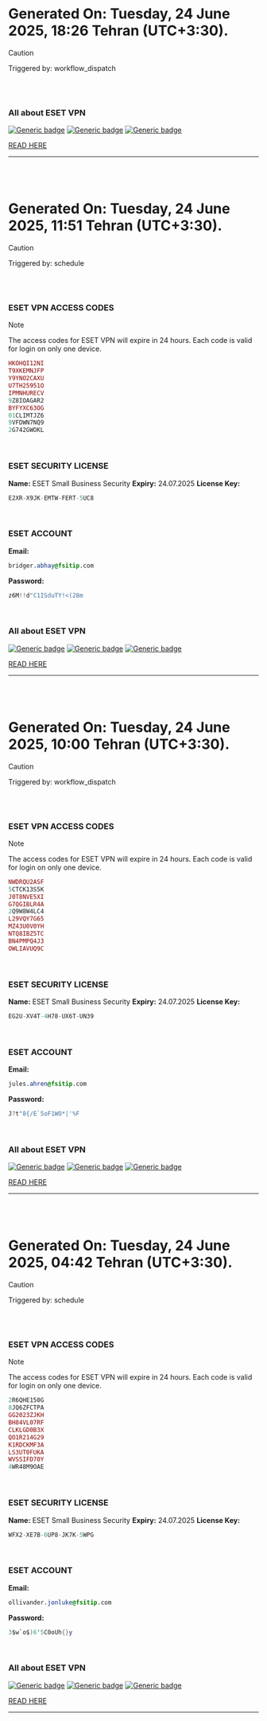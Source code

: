 # Generated On: Tuesday, 24 June 2025, 18:26 Tehran (UTC+3:30).

> [!CAUTION]
> Triggered by: workflow_dispatch

<br><br>

### All about ESET VPN


[![Generic badge](https://img.shields.io/badge/Download-Android-green.svg)](https://play.google.com/store/apps/details?id=com.eset.vpn)
[![Generic badge](https://img.shields.io/badge/Download-ios-white.svg)](https://apps.apple.com/us/app/eset-vpn/id6463002278)
[![Generic badge](https://img.shields.io/badge/Download-windows-blue.svg)](https://download.eset.com/com/eset/apps/home/vpn/windows/latest/eset_vpn_installer.exe)
  

[READ HERE](https://t.me/F_NiREvil/2113)

---

<br><br>

# Generated On: Tuesday, 24 June 2025, 11:51 Tehran (UTC+3:30).

> [!CAUTION]
> Triggered by: schedule

<br><br>

### ESET VPN ACCESS CODES

> [!NOTE]
> The access codes for ESET VPN will expire in 24 hours.
> Each code is valid for login on only one device.

```ruby
HKOHQI12NI
T9XKEMNJFP
Y9YNO2CAXU
U7TH25951O
IPMNHURECV
9Z8IOAGAR2
BYFYXC63OG
01CLIMTJZ6
9VFDWN7NQ9
2G742GWOKL
```

<br>

### ESET SECURITY LICENSE

**Name:** ESET Small Business Security
**Expiry:** 24.07.2025
**License Key:**

```POV-Ray SDL
E2XR-X9JK-EMTW-FERT-5UC8
```

<br>

### ESET ACCOUNT

**Email:**

```CSS
bridger.abhay@fsitip.com
```

**Password:**

```POV-Ray SDL
z6M!!d"C1ISduTY!<(28m
```

<br>

### All about ESET VPN


[![Generic badge](https://img.shields.io/badge/Download-Android-green.svg)](https://play.google.com/store/apps/details?id=com.eset.vpn)
[![Generic badge](https://img.shields.io/badge/Download-ios-white.svg)](https://apps.apple.com/us/app/eset-vpn/id6463002278)
[![Generic badge](https://img.shields.io/badge/Download-windows-blue.svg)](https://download.eset.com/com/eset/apps/home/vpn/windows/latest/eset_vpn_installer.exe)
  

[READ HERE](https://t.me/F_NiREvil/2113)

---

<br><br>

# Generated On: Tuesday, 24 June 2025, 10:00 Tehran (UTC+3:30).

> [!CAUTION]
> Triggered by: workflow_dispatch

<br><br>

### ESET VPN ACCESS CODES

> [!NOTE]
> The access codes for ESET VPN will expire in 24 hours.
> Each code is valid for login on only one device.

```ruby
NWDRQU2ASF
5CTCK13S5K
J0T8NVE5XI
G7QGIBLR4A
2Q9W8W4LC4
L29VQY7G65
MZ43U0V0YH
NTQ8IBZ5TC
BN4PMPQ4J3
OWLIAVUQ9C
```

<br>

### ESET SECURITY LICENSE

**Name:** ESET Small Business Security
**Expiry:** 24.07.2025
**License Key:**

```POV-Ray SDL
EG2U-XV4T-4H78-UX6T-UN39
```

<br>

### ESET ACCOUNT

**Email:**

```CSS
jules.ahren@fsitip.com
```

**Password:**

```POV-Ray SDL
J?t"8{/E`5oF1WO*|'%F
```

<br>

### All about ESET VPN


[![Generic badge](https://img.shields.io/badge/Download-Android-green.svg)](https://play.google.com/store/apps/details?id=com.eset.vpn)
[![Generic badge](https://img.shields.io/badge/Download-ios-white.svg)](https://apps.apple.com/us/app/eset-vpn/id6463002278)
[![Generic badge](https://img.shields.io/badge/Download-windows-blue.svg)](https://download.eset.com/com/eset/apps/home/vpn/windows/latest/eset_vpn_installer.exe)
  

[READ HERE](https://t.me/F_NiREvil/2113)

---

<br><br>

# Generated On: Tuesday, 24 June 2025, 04:42 Tehran (UTC+3:30).

> [!CAUTION]
> Triggered by: schedule

<br><br>

### ESET VPN ACCESS CODES

> [!NOTE]
> The access codes for ESET VPN will expire in 24 hours.
> Each code is valid for login on only one device.

```ruby
2R6QHE150G
8JQ6ZFCTPA
GG2023ZJKH
BH84VL07RF
CLKLGD0B3X
QO1R214G29
K1RDCKMF3A
LS3UT0FUKA
WVSSIFD70Y
4WR48M9OAE
```

<br>

### ESET SECURITY LICENSE

**Name:** ESET Small Business Security
**Expiry:** 24.07.2025
**License Key:**

```POV-Ray SDL
WFX2-XE7B-6UP8-JK7K-5WPG
```

<br>

### ESET ACCOUNT

**Email:**

```CSS
ollivander.jonluke@fsitip.com
```

**Password:**

```POV-Ray SDL
3$w`o$)6'5C0oUh{}y
```

<br>

### All about ESET VPN


[![Generic badge](https://img.shields.io/badge/Download-Android-green.svg)](https://play.google.com/store/apps/details?id=com.eset.vpn)
[![Generic badge](https://img.shields.io/badge/Download-ios-white.svg)](https://apps.apple.com/us/app/eset-vpn/id6463002278)
[![Generic badge](https://img.shields.io/badge/Download-windows-blue.svg)](https://download.eset.com/com/eset/apps/home/vpn/windows/latest/eset_vpn_installer.exe)
  

[READ HERE](https://t.me/F_NiREvil/2113)

---

<br><br>

